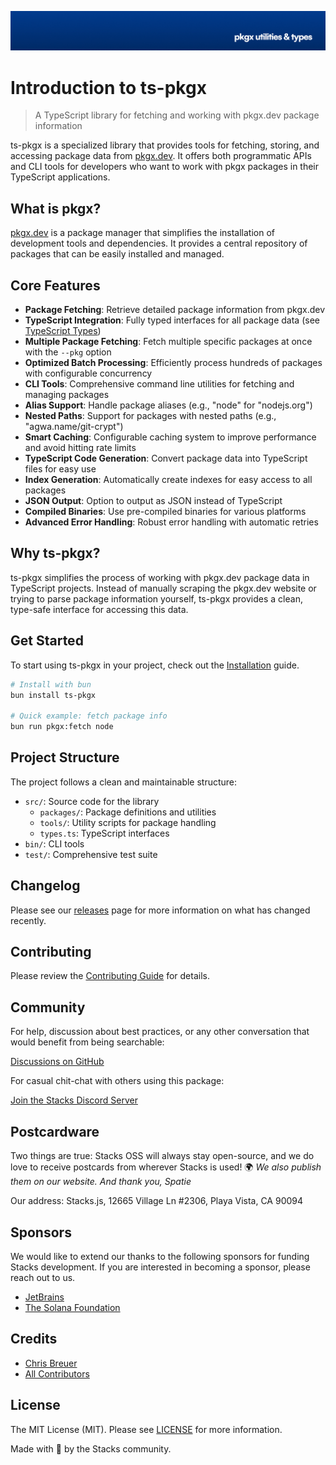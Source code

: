 <p align="center"><img src="https://github.com/stacksjs/ts-pkgx/blob/main/.github/art/cover.jpg?raw=true" alt="Social Card of ts-pkgx"></p>

# Introduction to ts-pkgx

> A TypeScript library for fetching and working with pkgx.dev package information

ts-pkgx is a specialized library that provides tools for fetching, storing, and accessing package data from [pkgx.dev](https://pkgx.dev). It offers both programmatic APIs and CLI tools for developers who want to work with pkgx packages in their TypeScript applications.

## What is pkgx?

[pkgx.dev](https://pkgx.dev) is a package manager that simplifies the installation of development tools and dependencies. It provides a central repository of packages that can be easily installed and managed.

## Core Features

- **Package Fetching**: Retrieve detailed package information from pkgx.dev
- **TypeScript Integration**: Fully typed interfaces for all package data (see [TypeScript Types](./typescript-types.md))
- **Multiple Package Fetching**: Fetch multiple specific packages at once with the `--pkg` option
- **Optimized Batch Processing**: Efficiently process hundreds of packages with configurable concurrency
- **CLI Tools**: Comprehensive command line utilities for fetching and managing packages
- **Alias Support**: Handle package aliases (e.g., "node" for "nodejs.org")
- **Nested Paths**: Support for packages with nested paths (e.g., "agwa.name/git-crypt")
- **Smart Caching**: Configurable caching system to improve performance and avoid hitting rate limits
- **TypeScript Code Generation**: Convert package data into TypeScript files for easy use
- **Index Generation**: Automatically create indexes for easy access to all packages
- **JSON Output**: Option to output as JSON instead of TypeScript
- **Compiled Binaries**: Use pre-compiled binaries for various platforms
- **Advanced Error Handling**: Robust error handling with automatic retries

## Why ts-pkgx?

ts-pkgx simplifies the process of working with pkgx.dev package data in TypeScript projects. Instead of manually scraping the pkgx.dev website or trying to parse package information yourself, ts-pkgx provides a clean, type-safe interface for accessing this data.

## Get Started

To start using ts-pkgx in your project, check out the [Installation](./install.md) guide.

```bash
# Install with bun
bun install ts-pkgx

# Quick example: fetch package info
bun run pkgx:fetch node
```

## Project Structure

The project follows a clean and maintainable structure:

- `src/`: Source code for the library
  - `packages/`: Package definitions and utilities
  - `tools/`: Utility scripts for package handling
  - `types.ts`: TypeScript interfaces
- `bin/`: CLI tools
- `test/`: Comprehensive test suite

## Changelog

Please see our [releases](https://github.com/stacksjs/ts-pkgx/releases) page for more information on what has changed recently.

## Contributing

Please review the [Contributing Guide](https://github.com/stacksjs/contributing) for details.

## Community

For help, discussion about best practices, or any other conversation that would benefit from being searchable:

[Discussions on GitHub](https://github.com/stacksjs/stacks/discussions)

For casual chit-chat with others using this package:

[Join the Stacks Discord Server](https://discord.gg/stacksjs)

## Postcardware

Two things are true: Stacks OSS will always stay open-source, and we do love to receive postcards from wherever Stacks is used! 🌍 _We also publish them on our website. And thank you, Spatie_

Our address: Stacks.js, 12665 Village Ln #2306, Playa Vista, CA 90094

## Sponsors

We would like to extend our thanks to the following sponsors for funding Stacks development. If you are interested in becoming a sponsor, please reach out to us.

- [JetBrains](https://www.jetbrains.com/)
- [The Solana Foundation](https://solana.com/)

## Credits

- [Chris Breuer](https://github.com/chrisbbreuer)
- [All Contributors](https://github.com/stacksjs/ts-pkgx/graphs/contributors)

## License

The MIT License (MIT). Please see [LICENSE](https://github.com/stacksjs/ts-pkgx/tree/main/LICENSE.md) for more information.

Made with 💙 by the Stacks community.

<!-- Badges -->

<!-- [codecov-src]: https://img.shields.io/codecov/c/gh/stacksjs/rpx/main?style=flat-square
[codecov-href]: https://codecov.io/gh/stacksjs/rpx -->
